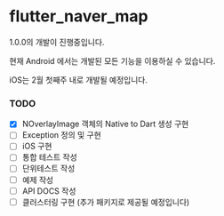 # flutter_naver_map

1.0.0의 개발이 진행중입니다.

현재 Android 에서는 개발된 모든 기능을 이용하실 수 있습니다.

iOS는 2월 첫째주 내로 개발될 예정입니다.


### TODO
- [x] NOverlayImage 객체의 Native to Dart 생성 구현
- [ ] Exception 정의 및 구현
- [ ] iOS 구현
- [ ] 통합 테스트 작성
- [ ] 단위테스트 작성
- [ ] 예제 작성
- [ ] API DOCS 작성
- [ ] 클러스터링 구현 (추가 패키지로 제공될 예정입니다)
